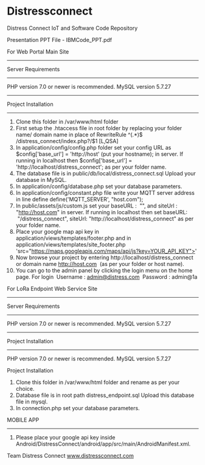 # Distressconnect
Distress Connect IoT and Software Code Repository

Presentation PPT File - IBMCode_PPT.pdf

For Web Portal Main Site
*******************
Server Requirements
*******************
PHP version 7.0 or newer is recommended.
MySQL version 5.7.27

************
Project Installation
************
1. Clone this folder in /var/www/html folder
2. First setup the .htaccess file in root folder by replacing your folder name/ domain name in place of RewriteRule ^(.*)$ /distress_connect/index.php?/$1 [L,QSA] 
3. In application/config/config.php folder set your config URL as $config['base_url'] = 'http://host' (put your hostname); in server. If running in localhost then $config['base_url'] = 'http://localhost/distress_connect'; as per your folder name.
4. The database file is in public/db/local/distress_connect.sql Upload your database in MySQL.
5. In application/config/database.php set your database parameters.
6. In application/config/constant.php file write your MQTT server address in line define    define('MQTT_SERVER', "host.com"); 
7. In public/assets/js/custom.js set your baseURL :  "", and siteUrl : "http://host.com" in server. If running in localhost then set baseURL:  "/distress_connect", siteUrl: "http://localhost/distress_connect" as per your folder name.
8. Place your google map api key in application/views/templates/footer.php and in application/views/templates/site_footer.php 'src="https://maps.googleapis.com/maps/api/js?key=YOUR_API_KEY">'
9. Now browse your project by entering http://localhost/distress_connect or domain name http://host.com  (as per your folder or host name).
10. You can go to the admin panel by clicking the login menu on the home page. For login 
Username : admin@distress.com 
Password : admin@1a

For LoRa Endpoint Web Service Site
*******************
Server Requirements
*******************
PHP version 7.0 or newer is recommended.
MySQL version 5.7.27

************
Project Installation
************

PHP version 7.0 or newer is recommended. MySQL version 5.7.27

Project Installation
1. Clone this folder in /var/www/html folder and rename as per your choice.
2. Database file is in root path distress_endpoint.sql Upload this database file in mysql.
3. In connection.php set your database parameters.

MOBILE APP
*******************
1. Please place your google api key inside Android/DistressConnect/android/app/src/main/AndroidManifest.xml.

Team Distress Connect
www.distressconnect.com



